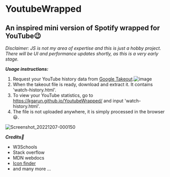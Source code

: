 # YoutubeWrapped
## An inspired mini version of Spotify wrapped for YouTube:wink:

*Disclaimer: JS is not my area of expertise and this is just a hobby project. There will be UI and performance updates shortly, as this is a very early stage.*

***Usage instructions:***
1. Request your YouTube history data from [Google Takeout](https://takeout.google.com/).![image](https://user-images.githubusercontent.com/21175650/205507733-67227850-ed10-4ef2-9b10-1639399f160c.png)
2. When the takeout file is ready, download and extract it. It contains 'watch-history.html'.
3. To view your YouTube statistics, go to https://kgarun.github.io/YoutubeWrapped/ and input 'watch-history.html'.
4. The file is not uploaded anywhere, it is simply processed in the browser:smiley:.

![Screenshot_20221207-000150](https://user-images.githubusercontent.com/21175650/205994069-b0400b8b-70a4-4826-9189-d003645fe565.jpg)

***Credits:orange_heart:***
- W3Schools
- Stack overflow
- MDN webdocs
- [Icon finder](https://www.iconfinder.com/icons/211815/rewind_icon)
- and many more ...

